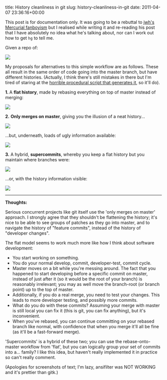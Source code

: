 title: History cleanliness in git
slug: history-cleanliness-in-git
date: 2011-04-07 23:36:16+00:00

This post is for documentation only.  It was going to be a rebuttal to <a href="http://jhw.dreamwidth.org/1868.html">jwh's Mercurial fanboyism</a> but I realised while writing it and re-reading his post that I have absolutely no idea what he's talking about, nor can I work out how to get <code>hg</code> to tell me.

Given a repo of:

<img src="//b.goeswhere.com/gitpics/naturist-full.png"/>

My proposals for alternatives to this simple workflow are as follows.  These all result in the same order of code going into the master branch, but have different histories.  (Actually, I think there's still mistakes in there but I'm tired of staring at the <a href="//git.goeswhere.com/?p=githistories.git;a=summary">horrible procedural script that generates it</a>, so it'll do).

<strong>1. </strong> A <strong>flat history</strong>, made by rebasing everything on top of master instead of merging:

<img src="//b.goeswhere.com/gitpics/flat-full.png"/>

<strong>2.</strong> <strong>Only merges on master</strong>, giving you the illusion of a neat history...

<img src="//b.goeswhere.com/gitpics/onlymerges-flat.png"/>

...but, underneath, loads of ugly information available:

<img src="//b.goeswhere.com/gitpics/onlymerges-full.png"/>

<strong>3.</strong> A hybrid, <strong>supercommits</strong>, whereby you keep a flat history but you maintain where branches were: 

<img src="//b.goeswhere.com/gitpics/supercommits-flat.png"/>

...or, with the history information visible:

<img src="//b.goeswhere.com/gitpics/supercommits-full.png"/>

<hr />

<strong>Thoughts:</strong>

Serious concurrent projects like git itself use the 'only merges on master' approach.  I strongly agree that they shouldn't be flattening the history; it's nice to be able to see groups of patches as they go into master, and to navigate the history of "feature commits", instead of the history of "developer changes".

The flat model seems to work much more like how I think about software development:
<ul>
	<li>You start working on something.</li>
	<li>You do your normal develop, commit, developer-test, commit cycle.</li>
	<li>Master moves on a bit while you're messing around.  The fact that you happened to start developing before a specific commit on master, instead of just after it (so it would be the root of your branch) is reasonably irrelevant; you may as well move the branch-root (or branch point) up to the top of master.</li>
	<li>Additionally, if you do a real merge, you need to test your changes.  This leads to more developer testing, and possibly more commits.</li>
	<li>What do you do with these commits?  Assuming your merge with master is still local you can fix it (this is git, you can fix anything), but it's inconvenient.</li>
	<li>When you've rebased, you can continue committing on your rebased branch like normal, with confidence that when you merge it'll all be fine (as it'll be a fast-forward merge).</li>
</ul>

'Supercommits' is a hybrid of these two; you can use the rebase-onto-master workflow from 'flat', but you can logically group your set of commits into a... family?  I like this idea, but haven't really implemented it in practice so can't really comment.

(Apologies for screenshots of text; I'm lazy, ansifilter was NOT WORKING and it's prettier than gitk.)

